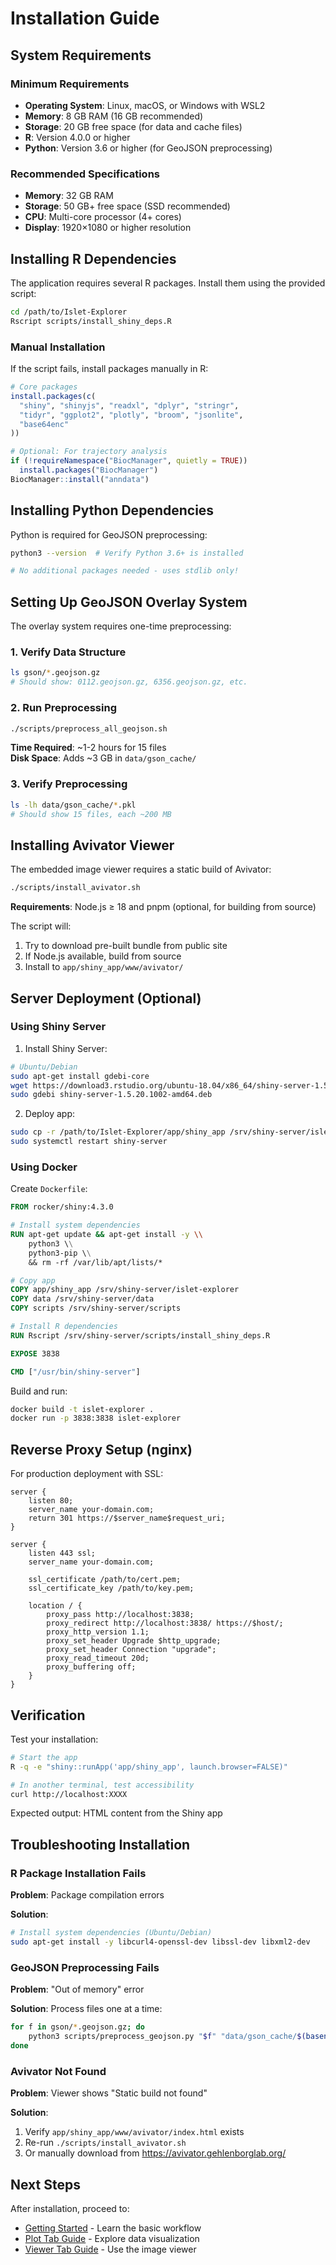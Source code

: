 # Installation Guide

## System Requirements

### Minimum Requirements

- **Operating System**: Linux, macOS, or Windows with WSL2
- **Memory**: 8 GB RAM (16 GB recommended)
- **Storage**: 20 GB free space (for data and cache files)
- **R**: Version 4.0.0 or higher
- **Python**: Version 3.6 or higher (for GeoJSON preprocessing)

### Recommended Specifications

- **Memory**: 32 GB RAM
- **Storage**: 50 GB+ free space (SSD recommended)
- **CPU**: Multi-core processor (4+ cores)
- **Display**: 1920×1080 or higher resolution

## Installing R Dependencies

The application requires several R packages. Install them using the provided script:

```bash
cd /path/to/Islet-Explorer
Rscript scripts/install_shiny_deps.R
```

### Manual Installation

If the script fails, install packages manually in R:

```r
# Core packages
install.packages(c(
  "shiny", "shinyjs", "readxl", "dplyr", "stringr",
  "tidyr", "ggplot2", "plotly", "broom", "jsonlite",
  "base64enc"
))

# Optional: For trajectory analysis
if (!requireNamespace("BiocManager", quietly = TRUE))
  install.packages("BiocManager")
BiocManager::install("anndata")
```

## Installing Python Dependencies

Python is required for GeoJSON preprocessing:

```bash
python3 --version  # Verify Python 3.6+ is installed

# No additional packages needed - uses stdlib only!
```

## Setting Up GeoJSON Overlay System

The overlay system requires one-time preprocessing:

### 1. Verify Data Structure

```bash
ls gson/*.geojson.gz
# Should show: 0112.geojson.gz, 6356.geojson.gz, etc.
```

### 2. Run Preprocessing

```bash
./scripts/preprocess_all_geojson.sh
```

**Time Required**: ~1-2 hours for 15 files  
**Disk Space**: Adds ~3 GB in `data/gson_cache/`

### 3. Verify Preprocessing

```bash
ls -lh data/gson_cache/*.pkl
# Should show 15 files, each ~200 MB
```

## Installing Avivator Viewer

The embedded image viewer requires a static build of Avivator:

```bash
./scripts/install_avivator.sh
```

**Requirements**: Node.js ≥ 18 and pnpm (optional, for building from source)

The script will:
1. Try to download pre-built bundle from public site
2. If Node.js available, build from source
3. Install to `app/shiny_app/www/avivator/`

## Server Deployment (Optional)

### Using Shiny Server

1. Install Shiny Server:

```bash
# Ubuntu/Debian
sudo apt-get install gdebi-core
wget https://download3.rstudio.org/ubuntu-18.04/x86_64/shiny-server-1.5.20.1002-amd64.deb
sudo gdebi shiny-server-1.5.20.1002-amd64.deb
```

2. Deploy app:

```bash
sudo cp -r /path/to/Islet-Explorer/app/shiny_app /srv/shiny-server/islet-explorer
sudo systemctl restart shiny-server
```

### Using Docker

Create `Dockerfile`:

```dockerfile
FROM rocker/shiny:4.3.0

# Install system dependencies
RUN apt-get update && apt-get install -y \\
    python3 \\
    python3-pip \\
    && rm -rf /var/lib/apt/lists/*

# Copy app
COPY app/shiny_app /srv/shiny-server/islet-explorer
COPY data /srv/shiny-server/data
COPY scripts /srv/shiny-server/scripts

# Install R dependencies
RUN Rscript /srv/shiny-server/scripts/install_shiny_deps.R

EXPOSE 3838

CMD ["/usr/bin/shiny-server"]
```

Build and run:

```bash
docker build -t islet-explorer .
docker run -p 3838:3838 islet-explorer
```

## Reverse Proxy Setup (nginx)

For production deployment with SSL:

```nginx
server {
    listen 80;
    server_name your-domain.com;
    return 301 https://$server_name$request_uri;
}

server {
    listen 443 ssl;
    server_name your-domain.com;
    
    ssl_certificate /path/to/cert.pem;
    ssl_certificate_key /path/to/key.pem;
    
    location / {
        proxy_pass http://localhost:3838;
        proxy_redirect http://localhost:3838/ https://$host/;
        proxy_http_version 1.1;
        proxy_set_header Upgrade $http_upgrade;
        proxy_set_header Connection "upgrade";
        proxy_read_timeout 20d;
        proxy_buffering off;
    }
}
```

## Verification

Test your installation:

```bash
# Start the app
R -q -e "shiny::runApp('app/shiny_app', launch.browser=FALSE)"

# In another terminal, test accessibility
curl http://localhost:XXXX
```

Expected output: HTML content from the Shiny app

## Troubleshooting Installation

### R Package Installation Fails

**Problem**: Package compilation errors

**Solution**:
```bash
# Install system dependencies (Ubuntu/Debian)
sudo apt-get install -y libcurl4-openssl-dev libssl-dev libxml2-dev
```

### GeoJSON Preprocessing Fails

**Problem**: "Out of memory" error

**Solution**: Process files one at a time:
```bash
for f in gson/*.geojson.gz; do
    python3 scripts/preprocess_geojson.py "$f" "data/gson_cache/$(basename ${f%.geojson.gz})_simplified.pkl"
done
```

### Avivator Not Found

**Problem**: Viewer shows "Static build not found"

**Solution**:
1. Verify `app/shiny_app/www/avivator/index.html` exists
2. Re-run `./scripts/install_avivator.sh`
3. Or manually download from https://avivator.gehlenborglab.org/

## Next Steps

After installation, proceed to:
- [Getting Started](getting_started.md) - Learn the basic workflow
- [Plot Tab Guide](plot_tab.md) - Explore data visualization
- [Viewer Tab Guide](viewer_tab.md) - Use the image viewer
